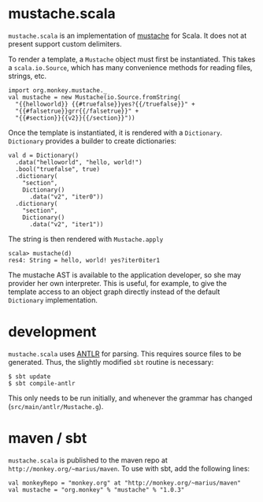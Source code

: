 # mustache.scala

`mustache.scala` is an implementation of
[mustache](http://mustache.github.com/) for Scala. It does not at
present support custom delimiters.

To render a template, a `Mustache` object must first be
instantiated. This takes a `scala.io.Source`, which has many
convenience methods for reading files, strings, etc.

    import org.monkey.mustache._
    val mustache = new Mustache(io.Source.fromString(
      "{{helloworld}} {{#truefalse}}yes?{{/truefalse}}" + 
      "{{#falsetrue}}grr{{/falsetrue}}" +
      "{{#section}}{{v2}}{{/section}}"))
    
Once the template is instantiated, it is rendered with a
`Dictionary`. `Dictionary` provides a builder to create dictionaries:

    val d = Dictionary()
      .data("helloworld", "hello, world!")
      .bool("truefalse", true)
      .dictionary(
        "section",
        Dictionary()
          .data("v2", "iter0"))
      .dictionary(
        "section",
        Dictionary()
          .data("v2", "iter1"))

The string is then rendered with `Mustache.apply`
        
    scala> mustache(d)
    res4: String = hello, world! yes?iter0iter1
    
The mustache AST is available to the application developer, so
she may provider her own interpreter. This is useful, for example, 
to give the template access to an object graph directly instead
of the default `Dictionary` implementation.

# development

`mustache.scala` uses [ANTLR](http://www.antlr.org/) for parsing. This
requires source files to be generated. Thus, the slightly modified
`sbt` routine is necessary:

    $ sbt update
    $ sbt compile-antlr

This only needs to be run initially, and whenever the grammar has
changed (`src/main/antlr/Mustache.g`).

# maven / sbt

`mustache.scala` is published to the maven repo at
`http://monkey.org/~marius/maven`.  To use with sbt, add the following
lines:

    val monkeyRepo = "monkey.org" at "http://monkey.org/~marius/maven"
    val mustache = "org.monkey" % "mustache" % "1.0.3"
